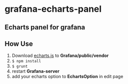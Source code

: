 # grafana-echarts-panel
Echarts panel for grafana
-------------------------
## How Use
1. Download [echarts.js](http://echarts.baidu.com/download.html) to **Grafana/public/vendor**
2. `$ npm install`
3. `$ grunt`
4. restart **Grafana-server**
5. add your echarts option to **EchartsOption** in edit page
